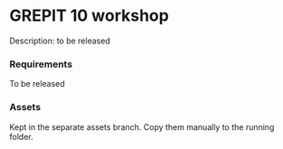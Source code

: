 GREPIT 10 workshop
===============

Description: to be released

### Requirements

To be released

### Assets

Kept in the separate assets branch. Copy them manually to the running folder.
